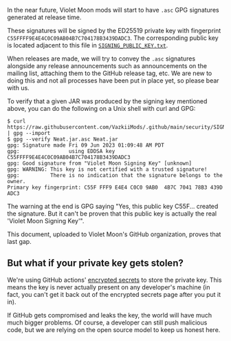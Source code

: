 In the near future, Violet Moon mods will start to have `.asc` GPG signatures generated at
release time.

These signatures will be signed by the ED25519 private key with fingerprint
`C55FFFF9E4E4C0C09AB04B7C704178B3439DADC3`. The corresponding public key is located
adjacent to this file in [`SIGNING_PUBLIC_KEY.txt`](./SIGNING_PUBLIC_KEY.txt).

When releases are made, we will try to convey the `.asc` signatures alongside any release
announcements such as announcements on the mailing list, attaching them to the GitHub
release tag, etc. We are new to doing this and not all processes have been put in place
yet, so please bear with us.

To verify that a given JAR was produced by the signing key mentioned above, you can do the
following on a Unix shell with curl and GPG:

```
$ curl https://raw.githubusercontent.com/VazkiiMods/.github/main/security/SIGNING_PUBLIC_KEY.txt | gpg --import
$ gpg --verify Neat.jar.asc Neat.jar
gpg: Signature made Fri 09 Jun 2023 01:09:48 AM PDT
gpg:                using EDDSA key C55FFFF9E4E4C0C09AB04B7C704178B3439DADC3
gpg: Good signature from "Violet Moon Signing Key" [unknown]
gpg: WARNING: This key is not certified with a trusted signature!
gpg:          There is no indication that the signature belongs to the owner.
Primary key fingerprint: C55F FFF9 E4E4 C0C0 9AB0  4B7C 7041 78B3 439D ADC3
```

The warning at the end is GPG saying "Yes, this public key C55F... created the
signature. But it can't be proven that this public key is actually the real 'Violet Moon
Signing Key'".

This document, uploaded to Violet Moon's GitHub organization, proves that last gap.

## But what if your private key gets stolen?
We're using GitHub actions' [encrypted secrets](https://docs.github.com/en/actions/security-guides/encrypted-secrets) to store the private key.
This means the key is never actually present on any developer's machine (in fact, you can't get it back out of the encrypted secrets page after you put it in).

If GitHub gets compromised and leaks the key, the world will have much much bigger problems. Of course, a developer can still push malicious code, but
we are relying on the open source model to keep us honest here.
